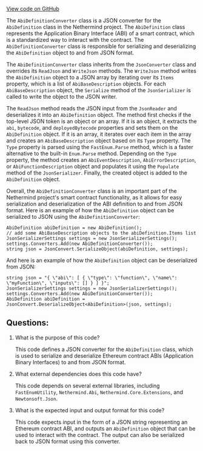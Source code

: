 [View code on GitHub](https://github.com/nethermindeth/nethermind/Nethermind.Blockchain/Contracts/Json/AbiDefinitionConverter.cs)

The `AbiDefinitionConverter` class is a JSON converter for the `AbiDefinition` class in the Nethermind project. The `AbiDefinition` class represents the Application Binary Interface (ABI) of a smart contract, which is a standardized way to interact with the contract. The `AbiDefinitionConverter` class is responsible for serializing and deserializing the `AbiDefinition` object to and from JSON format.

The `AbiDefinitionConverter` class inherits from the `JsonConverter` class and overrides its `ReadJson` and `WriteJson` methods. The `WriteJson` method writes the `AbiDefinition` object to a JSON array by iterating over its `Items` property, which is a list of `AbiBaseDescription` objects. For each `AbiBaseDescription` object, the `Serialize` method of the `JsonSerializer` is called to write the object to the JSON writer.

The `ReadJson` method reads the JSON input from the `JsonReader` and deserializes it into an `AbiDefinition` object. The method first checks if the top-level JSON token is an object or an array. If it is an object, it extracts the `abi`, `bytecode`, and `deployedBytecode` properties and sets them on the `AbiDefinition` object. If it is an array, it iterates over each item in the array and creates an `AbiBaseDescription` object based on its `Type` property. The `Type` property is parsed using the `FastEnum.Parse` method, which is a faster alternative to the built-in `Enum.Parse` method. Depending on the `Type` property, the method creates an `AbiEventDescription`, `AbiErrorDescription`, or `AbiFunctionDescription` object and populates it using the `Populate` method of the `JsonSerializer`. Finally, the created object is added to the `AbiDefinition` object.

Overall, the `AbiDefinitionConverter` class is an important part of the Nethermind project's smart contract functionality, as it allows for easy serialization and deserialization of the ABI definition to and from JSON format. Here is an example of how the `AbiDefinition` object can be serialized to JSON using the `AbiDefinitionConverter`:

```
AbiDefinition abiDefinition = new AbiDefinition();
// add some AbiBaseDescription objects to the abiDefinition.Items list
JsonSerializerSettings settings = new JsonSerializerSettings();
settings.Converters.Add(new AbiDefinitionConverter());
string json = JsonConvert.SerializeObject(abiDefinition, settings);
```

And here is an example of how the `AbiDefinition` object can be deserialized from JSON:

```
string json = "{ \"abi\": [ { \"type\": \"function\", \"name\": \"myFunction\", \"inputs\": [] } ] }";
JsonSerializerSettings settings = new JsonSerializerSettings();
settings.Converters.Add(new AbiDefinitionConverter());
AbiDefinition abiDefinition = JsonConvert.DeserializeObject<AbiDefinition>(json, settings);
```
## Questions: 
 1. What is the purpose of this code?
    
    This code defines a JSON converter for the `AbiDefinition` class, which is used to serialize and deserialize Ethereum contract ABIs (Application Binary Interfaces) to and from JSON format.

2. What external dependencies does this code have?
    
    This code depends on several external libraries, including `FastEnumUtility`, `Nethermind.Abi`, `Nethermind.Core.Extensions`, and `Newtonsoft.Json`.

3. What is the expected input and output format for this code?
    
    This code expects input in the form of a JSON string representing an Ethereum contract ABI, and outputs an `AbiDefinition` object that can be used to interact with the contract. The output can also be serialized back to JSON format using this converter.